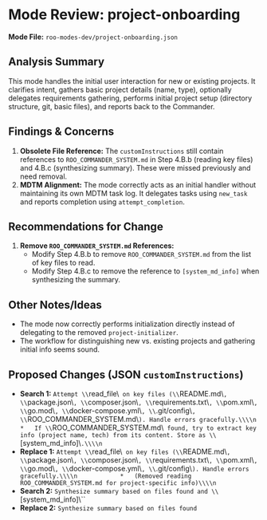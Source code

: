 # Mode Review: project-onboarding

**Mode File:** `roo-modes-dev/project-onboarding.json`

## Analysis Summary

This mode handles the initial user interaction for new or existing projects. It clarifies intent, gathers basic project details (name, type), optionally delegates requirements gathering, performs initial project setup (directory structure, git, basic files), and reports back to the Commander.

## Findings & Concerns

1.  **Obsolete File Reference:** The `customInstructions` still contain references to `ROO_COMMANDER_SYSTEM.md` in Step 4.B.b (reading key files) and 4.B.c (synthesizing summary). These were missed previously and need removal.
2.  **MDTM Alignment:** The mode correctly acts as an initial handler without maintaining its own MDTM task log. It delegates tasks using `new_task` and reports completion using `attempt_completion`.

## Recommendations for Change

1.  **Remove `ROO_COMMANDER_SYSTEM.md` References:**
    *   Modify Step 4.B.b to remove `ROO_COMMANDER_SYSTEM.md` from the list of key files to read.
    *   Modify Step 4.B.c to remove the reference to `[system_md_info]` when synthesizing the summary.

## Other Notes/Ideas

*   The mode now correctly performs initialization directly instead of delegating to the removed `project-initializer`.
*   The workflow for distinguishing new vs. existing projects and gathering initial info seems sound.

## Proposed Changes (JSON `customInstructions`)

*   **Search 1:** `Attempt \\`read_file\\` on key files (\\`README.md\\`, \\`package.json\\`, \\`composer.json\\`, \\`requirements.txt\\`, \\`pom.xml\\`, \\`go.mod\\`, \\`docker-compose.yml\\`, \\`.git/config\\`, \\`ROO_COMMANDER_SYSTEM.md\\`). Handle errors gracefully.\\\\n            *   If \\`ROO_COMMANDER_SYSTEM.md\\` found, try to extract key info (project name, tech) from its content. Store as \\`[system_md_info]\\`.\\\\n`
*   **Replace 1:** `Attempt \\`read_file\\` on key files (\\`README.md\\`, \\`package.json\\`, \\`composer.json\\`, \\`requirements.txt\\`, \\`pom.xml\\`, \\`go.mod\\`, \\`docker-compose.yml\\`, \\`.git/config\\`). Handle errors gracefully.\\\\n            *   (Removed reading ROO_COMMANDER_SYSTEM.md for project-specific info)\\\\n`
*   **Search 2:** `Synthesize summary based on files found and \\`[system_md_info]\\``
*   **Replace 2:** `Synthesize summary based on files found`